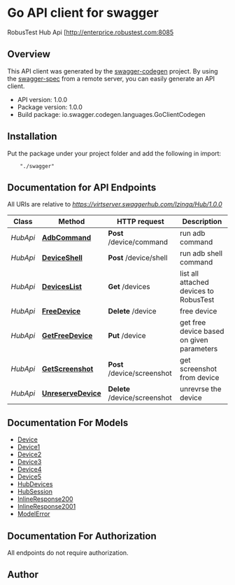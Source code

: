 # Go API client for swagger

RobusTest Hub Api [http://enterprice.robustest.com:8085 

## Overview
This API client was generated by the [swagger-codegen](https://github.com/swagger-api/swagger-codegen) project.  By using the [swagger-spec](https://github.com/swagger-api/swagger-spec) from a remote server, you can easily generate an API client.

- API version: 1.0.0
- Package version: 1.0.0
- Build package: io.swagger.codegen.languages.GoClientCodegen

## Installation
Put the package under your project folder and add the following in import:
```
    "./swagger"
```

## Documentation for API Endpoints

All URIs are relative to *https://virtserver.swaggerhub.com/Izinga/Hub/1.0.0*

Class | Method | HTTP request | Description
------------ | ------------- | ------------- | -------------
*HubApi* | [**AdbCommand**](docs/HubApi.md#adbcommand) | **Post** /device/command | run adb  command
*HubApi* | [**DeviceShell**](docs/HubApi.md#deviceshell) | **Post** /device/shell | run adb shell command
*HubApi* | [**DevicesList**](docs/HubApi.md#deviceslist) | **Get** /devices | list all attached devices to RobusTest
*HubApi* | [**FreeDevice**](docs/HubApi.md#freedevice) | **Delete** /device | free device
*HubApi* | [**GetFreeDevice**](docs/HubApi.md#getfreedevice) | **Put** /device | get free device based on given parameters
*HubApi* | [**GetScreenshot**](docs/HubApi.md#getscreenshot) | **Post** /device/screenshot | get screenshot from device
*HubApi* | [**UnreserveDevice**](docs/HubApi.md#unreservedevice) | **Delete** /device/screenshot | unrevrse the device


## Documentation For Models

 - [Device](docs/Device.md)
 - [Device1](docs/Device1.md)
 - [Device2](docs/Device2.md)
 - [Device3](docs/Device3.md)
 - [Device4](docs/Device4.md)
 - [Device5](docs/Device5.md)
 - [HubDevices](docs/HubDevices.md)
 - [HubSession](docs/HubSession.md)
 - [InlineResponse200](docs/InlineResponse200.md)
 - [InlineResponse2001](docs/InlineResponse2001.md)
 - [ModelError](docs/ModelError.md)


## Documentation For Authorization

 All endpoints do not require authorization.


## Author



